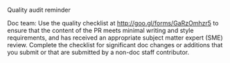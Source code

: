 
Quality audit reminder

Doc team: Use the quality checklist at http://goo.gl/forms/GaRzOmhzr5 to ensure that the content of the PR meets minimal writing and style requirements, and has received an appropriate subject matter expert (SME) review. Complete the checklist for significant doc changes or additions that you submit or that are submitted by a non-doc staff contributor.





